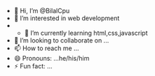 - 👋 Hi, I’m @BilalCpu
- 👀 I’m interested in web development  
- - 🌱 I’m currently learning html,css,javascript
- 💞️ I’m looking to collaborate on ...
- 📫 How to reach me ...
- 😄 Pronouns: ...he/his/him
- ⚡ Fun fact: ...

<!---
BilalCpu/BilalCpu is a ✨ special ✨ repository because its `README.md` (this file) appears on your GitHub profile.
You can click the Preview link to take a look at your changes.
--->
